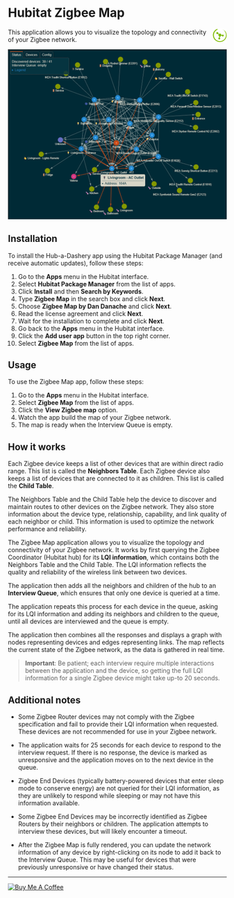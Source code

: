 # Hubitat Zigbee Map

<img src="icon.png" style="height: 32px !important; weight: 32px !important; float: right; margin-bottom: 10px">
This application allows you to visualize the topology and connectivity of your Zigbee network.

![Zigbee Map](zigbee-map.png "Zigbee Map")

## Installation

To install the Hub-a-Dashery app using the Hubitat Package Manager (and receive automatic updates), follow these steps:

1. Go to the **Apps** menu in the Hubitat interface.
2. Select **Hubitat Package Manager** from the list of apps.
3. Click **Install** and then **Search by Keywords**.
4. Type **Zigbee Map** in the search box and click **Next**.
5. Choose **Zigbee Map by Dan Danache** and click **Next**.
6. Read the license agreement and click **Next**.
7. Wait for the installation to complete and click **Next**.
8. Go back to the **Apps** menu in the Hubitat interface.
9. Click the **Add user app** button in the top right corner.
10. Select **Zigbee Map** from the list of apps.

## Usage

To use the Zigbee Map app, follow these steps:

1. Go to the **Apps** menu in the Hubitat interface.
2. Select **Zigbee Map** from the list of apps.
3. Click the **View Zigbee map** option.
4. Watch the app build the map of your Zigbee network.
5. The map is ready when the Interview Queue is empty.

## How it works

Each Zigbee device keeps a list of other devices that are within direct radio range. This list is called the **Neighbors Table**. Each Zigbee device also keeps a list of devices that are connected to it as children. This list is called the **Child Table**.

The Neighbors Table and the Child Table help the device to discover and maintain routes to other devices on the Zigbee network. They also store information about the device type, relationship, capability, and link quality of each neighbor or child. This information is used to optimize the network performance and reliability.

The Zigbee Map application allows you to visualize the topology and connectivity of your Zigbee network. It works by first querying the Zigbee Coordinator (Hubitat hub) for its **LQI information**, which contains both the Neighbors Table and the Child Table. The LQI information reflects the quality and reliability of the wireless link between two devices.

The application then adds all the neighbors and children of the hub to an **Interview Queue**, which ensures that only one device is queried at a time.

The application repeats this process for each device in the queue, asking for its LQI information and adding its neighbors and children to the queue, until all devices are interviewed and the queue is empty.

The application then combines all the responses and displays a graph with nodes representing devices and edges representing links. The map reflects the current state of the Zigbee network, as the data is gathered in real time.

> **Important**: Be patient; each interview require multiple interactions between the application and the device, so getting the full LQI information for a single Zigbee device might take up-to 20 seconds.

## Additional notes

* Some Zigbee Router devices may not comply with the Zigbee specification and fail to provide their LQI information when requested. These devices are not recommended for use in your Zigbee network.

* The application waits for 25 seconds for each device to respond to the interview request. If there is no response, the device is marked as unresponsive and the application moves on to the next device in the queue.

* Zigbee End Devices (typically battery-powered devices that enter sleep mode to conserve energy) are not queried for their LQI information, as they are unlikely to respond while sleeping or may not have this information available.

* Some Zigbee End Devices may be incorrectly identified as Zigbee Routers by their neighbors or children. The application attempts to interview these devices, but will likely encounter a timeout.

* After the Zigbee Map is fully rendered, you can update the network information of any device by right-clicking on its node to add it back to the Interview Queue. This may be useful for devices that were previously unresponsive or have changed their status.


---
[<img src="https://cdn.buymeacoffee.com/buttons/v2/default-yellow.png" alt="Buy Me A Coffee" style="height: 40px !important;width: 162px !important">](https://www.buymeacoffee.com/dandanache)
